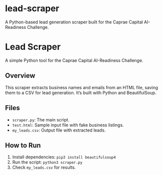 # lead-scraper
A Python-based lead generation scraper built for the Caprae Capital AI-Readiness Challenge.

# Lead Scraper
A simple Python tool for the Caprae Capital AI-Readiness Challenge.

## Overview
This scraper extracts business names and emails from an HTML file, saving them to a CSV for lead generation. It’s built with Python and BeautifulSoup.

## Files
- `scraper.py`: The main script.
- `test.html`: Sample input file with fake business listings.
- `my_leads.csv`: Output file with extracted leads.

## How to Run
1. Install dependencies: `pip3 install beautifulsoup4`
2. Run the script: `python3 scraper.py`
3. Check `my_leads.csv` for results.

